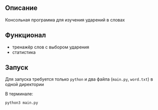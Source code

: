 ## Описание

Консольная программа для изучения ударений в словах

## Функционал
 - тренажёр слов с выбором ударения
 - статистика

## Запуск

Для запуска требуется только `python` и два файла (`main.py`, `word.txt`) в одной директории

В терминале:

```shell
python3 main.py
```
